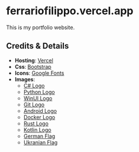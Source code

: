 # ferrariofilippo.vercel.app

This is my portfolio website.

## Credits & Details
- **Hosting**: <a href="https://vercel.com/">Vercel</a>
- **Css**: <a href="https://getbootstrap.com/">Bootstrap</a>
- **Icons**: <a href="https://fonts.google.com/">Google Fonts</a>
- **Images**:
  - <a href="https://commons.wikimedia.org/wiki/File:Csharp_Logo.png">C# Logo</a>
  - <a href="https://www.python.org/community/logos/">Python Logo</a>
  - <a href="https://commons.wikimedia.org/wiki/File:Logo-winui.svg">WinUI Logo</a>
  - <a href="https://git-scm.com/downloads/logos">Git Logo</a>
  - <a href="https://developer.android.com/distribute/marketing-tools/brand-guidelines">Android Logo</a>
  - <a href="https://www.docker.com/company/newsroom/media-resources/">Docker Logo</a>
  - <a href="https://foundation.rust-lang.org/policies/logo-policy-and-media-guide/">Rust Logo</a>
  - <a href="https://kotlinlang.org/docs/kotlin-brand-assets.html">Kotlin Logo</a>
  - <a href="https://commons.wikimedia.org/wiki/File:Flag_of_Germany.svg">German Flag</a>
  - <a href="https://commons.wikimedia.org/wiki/File:Flag_of_Ukraine.svg">Ukranian Flag</a>
